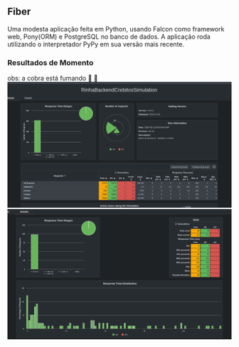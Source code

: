## Fiber
Uma modesta aplicação feita em Python, usando Falcon como framework web, Pony(ORM) e PostgreSQL no banco de dados. A aplicação roda utilizando o interpretador PyPy em sua versão mais recente.

### Resultados de Momento
obs: a cobra está fumando :snake: :smoking:
![resultados-graficos](results/11-02-2024.png)
![resultados-graficos](results/11-02-2024-response-times.png)